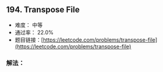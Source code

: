 ## 194. Transpose File


- 难度： 中等
- 通过率： 22.0%
- 题目链接：[https://leetcode.com/problems/transpose-file](https://leetcode.com/problems/transpose-file)



### 解法：